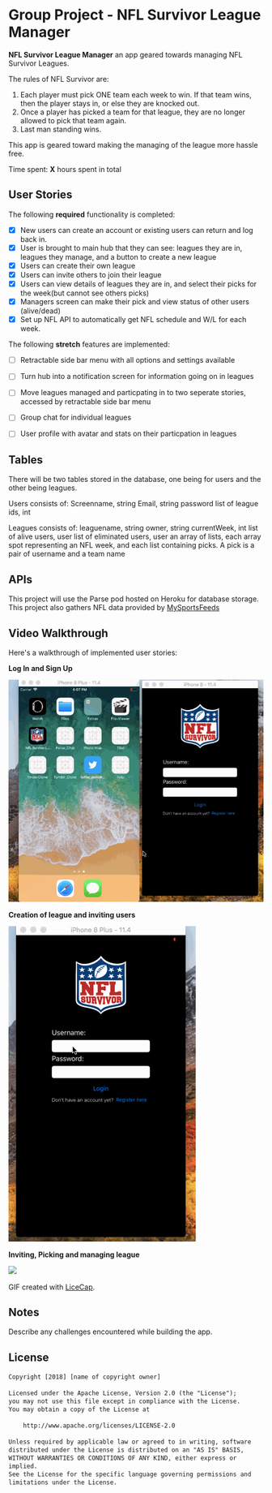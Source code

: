 # Group Project - NFL Survivor League Manager

**NFL Survivor League Manager** an app geared towards managing NFL Survivor Leagues.

The rules of NFL Survivor are:
1. Each player must pick ONE team each week to win. If that team wins, then the player stays in, or else they are knocked out.
2. Once a player has picked a team for that league, they are no longer allowed to pick that team again.
3. Last man standing wins.

This app is geared toward making the managing of the league more hassle free. 

Time spent: **X** hours spent in total

## User Stories

The following **required** functionality is completed:
- [X] New users can create an account or existing users can return and log back in.
- [X] User is brought to main hub that they can see: leagues they are in, leagues they manage, and a button to create a new league
- [X] Users can create their own league
- [X] Users can invite others to join their league
- [X] Users can view details of leagues they are in, and select their picks for the week(but cannot see others picks)
- [X] Managers screen can make their pick and view status of other users (alive/dead)
- [X] Set up NFL API to automatically get NFL schedule and W/L for each week.

The following **stretch** features are implemented:
- [ ] Retractable side bar menu with all options and settings available
- [ ] Turn hub into a notification screen for information going on in leagues
- [ ] Move leagues managed and particpating in to two seperate stories, accessed by retractable side bar menu
- [ ] Group chat for individual leagues
- [ ] User profile with avatar and stats on their particpation in leagues


## Tables
There will be two tables stored in the database, one being for users and the other being leagues.

Users consists of:
Screenname, string
Email, string
password
list of league ids, int

Leagues consists of:
leaguename, string
owner, string
currentWeek, int
list of alive users, user
list of eliminated users, user
an array of lists, each array spot representing an NFL week, and each list containing picks. A pick is a pair of username and a team name


## APIs
This project will use the Parse pod hosted on Heroku for database storage.
This project also gathers NFL data provided by [MySportsFeeds](https://www.mysportsfeeds.com/data-feeds/api-docs/)



## Video Walkthrough

Here's a walkthrough of implemented user stories:

**Log In and Sign Up**

![](https://github.com/CRLF-CodePath-Group/NFL-Survior-League-Manager/blob/master/Demos/nflSurviviorLogInSIgnUpDemo.gif)


**Creation of league and inviting users**

![](https://github.com/CRLF-CodePath-Group/NFL-Survior-League-Manager/blob/master/Demos/nflSurvivorCreateLeague.gif)


**Inviting, Picking and managing league**

![](https://github.com/CRLF-CodePath-Group/NFL-Survior-League-Manager/blob/master/Demos/nflSurvivorLeaguePickingDemo.gif)

GIF created with [LiceCap](http://www.cockos.com/licecap/).

## Notes

Describe any challenges encountered while building the app.

## License

    Copyright [2018] [name of copyright owner]

    Licensed under the Apache License, Version 2.0 (the "License");
    you may not use this file except in compliance with the License.
    You may obtain a copy of the License at

        http://www.apache.org/licenses/LICENSE-2.0

    Unless required by applicable law or agreed to in writing, software
    distributed under the License is distributed on an "AS IS" BASIS,
    WITHOUT WARRANTIES OR CONDITIONS OF ANY KIND, either express or implied.
    See the License for the specific language governing permissions and
    limitations under the License.
